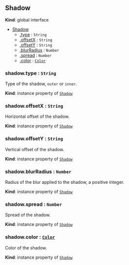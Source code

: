 ## Shadow
**Kind**: global interface

<a name="Shadow"></a>
* [Shadow](#Shadow)
    * [.type](#Shadow+type) : <code>String</code>
    * [.offsetX](#Shadow+offsetX) : <code>String</code>
    * [.offsetY](#Shadow+offsetY) : <code>String</code>
    * [.blurRadius](#Shadow+blurRadius) : <code>Number</code>
    * [.spread](#Shadow+spread) : <code>Number</code>
    * [.color](#Shadow+color) : [<code>Color</code>](color.md)

<a name="Shadow+type"></a>

### shadow.type : <code>String</code>
Type of the shadow, `outer` or `inner`.

**Kind**: instance property of [<code>Shadow</code>](#Shadow)
<a name="Shadow+offsetX"></a>

### shadow.offsetX : <code>String</code>
Horizontal offset of the shadow.

**Kind**: instance property of [<code>Shadow</code>](#Shadow)
<a name="Shadow+offsetY"></a>

### shadow.offsetY : <code>String</code>
Vertical offset of the shadow.

**Kind**: instance property of [<code>Shadow</code>](#Shadow)
<a name="Shadow+blurRadius"></a>

### shadow.blurRadius : <code>Number</code>
Radius of the blur applied to the shadow, a positive integer.

**Kind**: instance property of [<code>Shadow</code>](#Shadow)
<a name="Shadow+spread"></a>

### shadow.spread : <code>Number</code>
Spread of the shadow.

**Kind**: instance property of [<code>Shadow</code>](#Shadow)
<a name="Shadow+color"></a>

### shadow.color : [<code>Color</code>](color.md)
Color of the shadow.

**Kind**: instance property of [<code>Shadow</code>](#Shadow)
